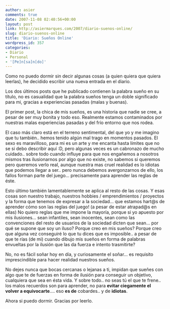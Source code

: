 ```yaml
---
author: asier
comments: true
date: 2007-11-08 02:40:56+00:00
layout: post
link: http://asiermarques.com/2007/diario-suenos-online/
slug: diario-suenos-online
title: 'Diario: Sueños Online'
wordpress_id: 357
categories:
- Diario
- Personal
- '[Pe]n[sa]n[do]'
---
```


Como no puedo dormir sin decir algunas cosas (a quien quiera que quiera leerlas), he decidido escribir una nueva entrada en el diario.

Los dos últimos posts que he publicado contienen la palabra sueño en su título, no es casualidad que la palabra sueños tenga un doble significado para mi, gracias a experiencias pasadas (malas y buenas).

El primer post, la chica de mis sueños, es una historia que nadie se cree, a pesar de ser muy bonita y todo eso. Realmente estamos contaminados por nuestras malas experiencias pasadas y del frío entorno que nos rodea.

El caso más claro está en el terreno sentimental, del que yo y me imagino que tu también.. hemos tenido algún mal trago en momentos pasados. El sexo es maravilloso, para mi es un arte y me encanta hasta límites que no se si debo describir aquí :D, pero algunas veces es un cabronazo de mucho cuidado.. sobre todo cuando influye para que nos engañemos a nosotros mismos tras ilusionarnos por algo que no existe, no sabemos si queremos pero queremos verlo real, aunque nuestra mas cruel realidad es lo idiotas que podemos llegar a ser.. pero nunca debemos avergonzarnos de ello, los fallos forman parte del juego... precisamente para aprender las reglas de éste.

Esto último también lamentablemente se aplica al resto de las cosas. Y esas cosas son nuestro trabajo, nuestros hobbies / emprendimientos / proyectos y la forma que tenemos de expresar a la sociedad... que estamos hart@s de aprender cómo son las reglas del juego! (a pesar de estar atrapad@s en ellas) No quiero reglas que me impone la mayoría, porque si yo apuesto por mis ilusiones... sean infantiles, sean inocentes, sean como las convenciones del resto de usuarios de la sociedad dicten que sean... por qué se supone que soy un iluso? Porque creo en mis sueños? Porque creo que alguna vez conseguiré lo que tu dices que es imposible.. a pesar de que te rías (de mi) cuando dibujo mis sueños en forma de palabras envueltas por la ilusión que las da fuerza e intento trasmitirte?

No, no es fácil soñar hoy en día, y curiosamente el soñar... es requisito imprescindible para hacer realidad nuestros sueños.

No dejes nunca que bocas cercanas o lejanas a ti, impidan que sueñes con algo que te de fuerzas en forma de ilusión para conseguir un objetivo, cualquiera que sea en ésta vida. Y sobre todo.. no seas tú el que te frene.. los malos recuerdos son para aprender, no para **evitar ciegamente el volver a equivocarte**.... eso **es de** cobardes.. y de **idiotas**.

Ahora si puedo dormir. Gracias por leerlo.
